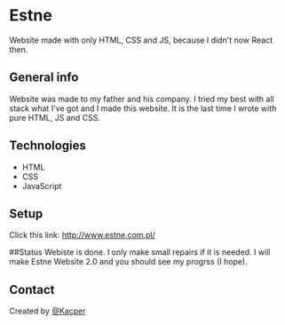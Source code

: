 # Estne
Website made with only HTML, CSS and JS, because I didn't now React then.

## General info
Website was made to my father and his company. I tried my best with all stack what I've got and I made this website. It is the last time I wrote with pure HTML, JS and CSS. 

## Technologies
* HTML
* CSS
* JavaScript

## Setup
Click this link: http://www.estne.com.pl/

##Status
Webiste is done. I only make small repairs if it is needed. I will make Estne Website 2.0 and you should see my progrss (I hope).

## Contact
Created by [@Kacper](https://superkacper4.github.io/portfolio-react/)
